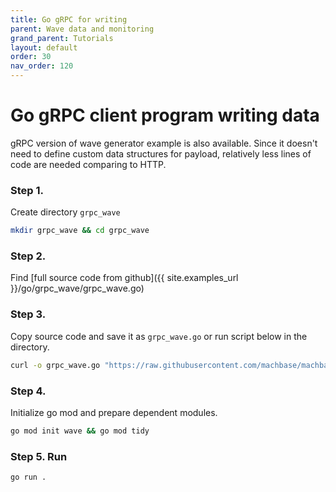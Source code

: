 ```yaml
---
title: Go gRPC for writing
parent: Wave data and monitoring
grand_parent: Tutorials
layout: default
order: 30
nav_order: 120
---
```


# Go gRPC client program writing data

gRPC version of wave generator example is also available.
Since it doesn't need to define custom data structures for payload,
relatively less lines of code are needed comparing to HTTP.

### Step 1.

Create directory `grpc_wave`

```sh
mkdir grpc_wave && cd grpc_wave
```

### Step 2.

Find [full source code from github]({{ site.examples_url }}/go/grpc_wave/grpc_wave.go)

### Step 3.

Copy source code and save it as `grpc_wave.go` or run script below in the directory.

```sh
curl -o grpc_wave.go "https://raw.githubusercontent.com/machbase/machbase/main/examples/go/grpc_wave/grpc_wave.go"
```

### Step 4.

Initialize go mod and prepare dependent modules.

```sh
go mod init wave && go mod tidy
```

### Step 5. Run

```sh
go run .
```
